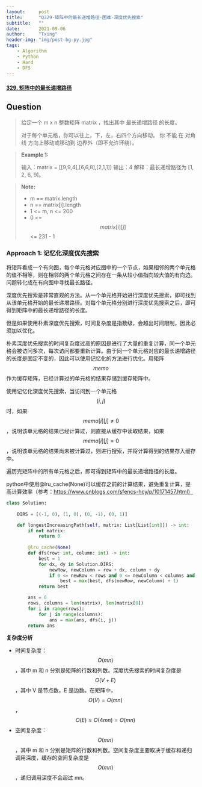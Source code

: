 ```yaml
---
layout:     post
title:      "Q329-矩阵中的最长递增路径-困难-深度优先搜索"
subtitle:   ""
date:       2021-09-06
author:     "Txing"
header-img: "img/post-bg-py.jpg"
tags:
    - Algorithm
    - Python
    - Hard
    - DFS
---
```


#### [329. 矩阵中的最长递增路径](https://leetcode-cn.com/problems/longest-increasing-path-in-a-matrix/)

## Question

> 给定一个 m x n 整数矩阵 matrix ，找出其中 最长递增路径 的长度。
>
> 对于每个单元格，你可以往上，下，左，右四个方向移动。 你 不能 在 对角线 方向上移动或移动到 边界外（即不允许环绕）。
>

> **Example 1:**
>
> 输入：matrix = [[9,9,4],[6,6,8],[2,1,1]]
> 输出：4 
> 解释：最长递增路径为 [1, 2, 6, 9]。

> **Note:**
>
> - m == matrix.length
> - n == matrix[i].length
> - 1 <= m, n <= 200
> - 0 <= $$matrix[i][j]$$ <= 231 - 1



### Approach 1: 记忆化深度优先搜索

将矩阵看成一个有向图，每个单元格对应图中的一个节点，如果相邻的两个单元格的值不相等，则在相邻的两个单元格之间存在一条从较小值指向较大值的有向边。问题转化成在有向图中寻找最长路径。

深度优先搜索是非常直观的方法。从一个单元格开始进行深度优先搜索，即可找到从该单元格开始的最长递增路径。对每个单元格分别进行深度优先搜索之后，即可得到矩阵中的最长递增路径的长度。

但是如果使用朴素深度优先搜索，时间复杂度是指数级，会超出时间限制，因此必须加以优化。

朴素深度优先搜索的时间复杂度过高的原因是进行了大量的重复计算，同一个单元格会被访问多次，每次访问都要重新计算。由于同一个单元格对应的最长递增路径的长度是固定不变的，因此可以使用记忆化的方法进行优化。用矩阵 $$\textit{memo}$$ 作为缓存矩阵，已经计算过的单元格的结果存储到缓存矩阵中。

使用记忆化深度优先搜索，当访问到一个单元格 $$(i,j)$$ 时，如果 $$\textit{memo}[i][j] \neq 0$$，说明该单元格的结果已经计算过，则直接从缓存中读取结果，如果 $$\textit{memo}[i][j]=0$$，说明该单元格的结果尚未被计算过，则进行搜索，并将计算得到的结果存入缓存中。

遍历完矩阵中的所有单元格之后，即可得到矩阵中的最长递增路径的长度。

python中使用@lru_cache(None)可以缓存之前的计算结果，避免重复计算，提高计算效率（参考：https://www.cnblogs.com/sfencs-hcy/p/10171457.html）

```python
class Solution:
    
    DIRS = [(-1, 0), (1, 0), (0, -1), (0, 1)]

    def longestIncreasingPath(self, matrix: List[List[int]]) -> int:
        if not matrix:
            return 0
        
        @lru_cache(None)
        def dfs(row: int, column: int) -> int:
            best = 1
            for dx, dy in Solution.DIRS:
                newRow, newColumn = row + dx, column + dy
                if 0 <= newRow < rows and 0 <= newColumn < columns and matrix[newRow][newColumn] > matrix[row][column]:
                    best = max(best, dfs(newRow, newColumn) + 1)
            return best

        ans = 0
        rows, columns = len(matrix), len(matrix[0])
        for i in range(rows):
            for j in range(columns):
                ans = max(ans, dfs(i, j))
        return ans
```

**复杂度分析**

- 时间复杂度：$$O(mn)$$，其中 m 和 n 分别是矩阵的行数和列数。深度优先搜索的时间复杂度是 $$O(V+E)$$，其中 V 是节点数，E 是边数。在矩阵中，$$O(V)=O(mn)$$，$$O(E)\approx O(4mn) = O(mn)$$
- 空间复杂度：$$O(mn)$$，其中 m 和 n 分别是矩阵的行数和列数。空间复杂度主要取决于缓存和递归调用深度，缓存的空间复杂度是 $$O(mn)$$，递归调用深度不会超过 mn。
